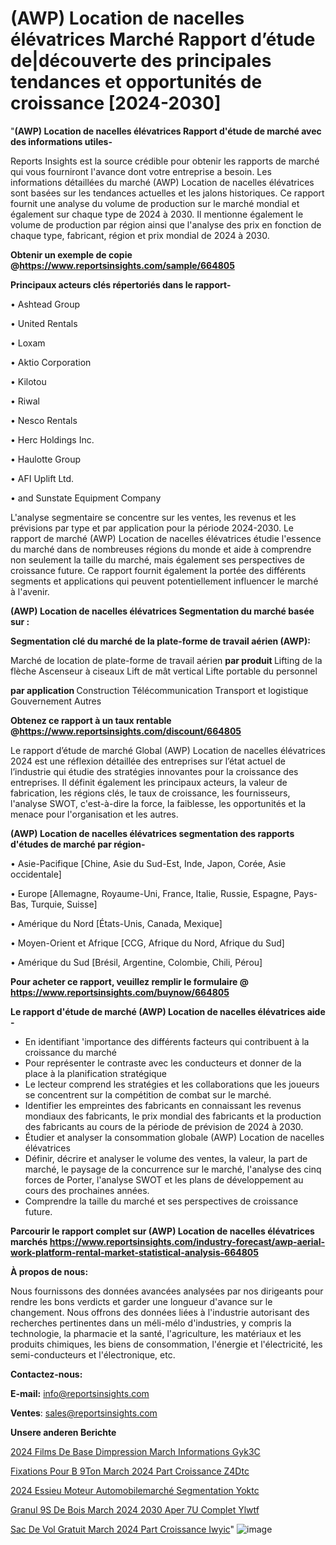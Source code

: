 # (AWP) Location de nacelles élévatrices Marché Rapport d’étude de|découverte des principales tendances et opportunités de croissance [2024-2030]

"<strong>(AWP) Location de nacelles élévatrices Rapport d'étude de marché avec des informations utiles-</strong>

Reports Insights est la source crédible pour obtenir les rapports de marché qui vous fourniront l'avance dont votre entreprise a besoin. Les informations détaillées du marché (AWP) Location de nacelles élévatrices sont basées sur les tendances actuelles et les jalons historiques. Ce rapport fournit une analyse du volume de production sur le marché mondial et également sur chaque type de 2024 à 2030. Il mentionne également le volume de production par région ainsi que l'analyse des prix en fonction de chaque type, fabricant, région et prix mondial de 2024 à 2030.

<strong><b>Obtenir un exemple de copie @</b></strong><a href=https://www.reportsinsights.com/sample/664805><strong><b>https://www.reportsinsights.com/sample/664805</b></strong></a>

<b>Principaux acteurs clés répertoriés dans le rapport-</b>

<b> </b>• Ashtead Group

• United Rentals

• Loxam

• Aktio Corporation

• Kilotou

• Riwal

• Nesco Rentals

• Herc Holdings Inc.

• Haulotte Group

• AFI Uplift Ltd.

• and Sunstate Equipment Company

L'analyse segmentaire se concentre sur les ventes, les revenus et les prévisions par type et par application pour la période 2024-2030. Le rapport de marché (AWP) Location de nacelles élévatrices étudie l'essence du marché dans de nombreuses régions du monde et aide à comprendre non seulement la taille du marché, mais également ses perspectives de croissance future. Ce rapport fournit également la portée des différents segments et applications qui peuvent potentiellement influencer le marché à l'avenir.

<strong>(AWP) Location de nacelles élévatrices Segmentation du marché basée sur :</strong>

<strong> Segmentation clé du marché de la plate-forme de travail aérien (AWP): </strong>

Marché de location de plate-forme de travail aérien <strong> par produit </strong>
Lifting de la flèche
Ascenseur à ciseaux
Lift de mât vertical
Lifte portable du personnel

<strong> par application </strong>
Construction
Télécommunication
Transport et logistique
Gouvernement
Autres

<strong><b>Obtenez ce rapport à un taux rentable @</b></strong><a href=https://www.reportsinsights.com/discount/664805><strong><b>https://www.reportsinsights.com/discount/664805</b></strong></a>

Le rapport d’étude de marché Global (AWP) Location de nacelles élévatrices 2024 est une réflexion détaillée des entreprises sur l’état actuel de l’industrie qui étudie des stratégies innovantes pour la croissance des entreprises. Il définit également les principaux acteurs, la valeur de fabrication, les régions clés, le taux de croissance, les fournisseurs, l'analyse SWOT, c'est-à-dire la force, la faiblesse, les opportunités et la menace pour l'organisation et les autres.

<strong>(AWP) Location de nacelles élévatrices segmentation des rapports d'études de marché par région-</strong>

• Asie-Pacifique [Chine, Asie du Sud-Est, Inde, Japon, Corée, Asie occidentale]

• Europe [Allemagne, Royaume-Uni, France, Italie, Russie, Espagne, Pays-Bas, Turquie, Suisse]

• Amérique du Nord [États-Unis, Canada, Mexique]

• Moyen-Orient et Afrique [CCG, Afrique du Nord, Afrique du Sud]

• Amérique du Sud [Brésil, Argentine, Colombie, Chili, Pérou]

<strong>Pour acheter ce rapport, veuillez remplir le formulaire @   <a href=https://www.reportsinsights.com/buynow/664805>https://www.reportsinsights.com/buynow/664805</a></strong>

<strong>Le rapport d'étude de marché (AWP) Location de nacelles élévatrices aide -</strong>
<ul>
  <li>En identifiant 'importance des différents facteurs qui contribuent à la croissance du marché</li>
  <li>Pour représenter le contraste avec les conducteurs et donner de la place à la planification stratégique</li>
  <li>Le lecteur comprend les stratégies et les collaborations que les joueurs se concentrent sur la compétition de combat sur le marché.</li>
  <li>Identifier les empreintes des fabricants en connaissant les revenus mondiaux des fabricants, le prix mondial des fabricants et la production des fabricants au cours de la période de prévision de 2024 à 2030.</li>
  <li>Étudier et analyser la consommation globale (AWP) Location de nacelles élévatrices</li>
  <li>Définir, décrire et analyser le volume des ventes, la valeur, la part de marché, le paysage de la concurrence sur le marché, l'analyse des cinq forces de Porter, l'analyse SWOT et les plans de développement au cours des prochaines années.</li>
  <li>Comprendre la taille du marché et ses perspectives de croissance future.</li>
</ul>

<strong>Parcourir le rapport complet sur (AWP) Location de nacelles élévatrices marchés <a href=https://www.reportsinsights.com/industry-forecast/awp-aerial-work-platform-rental-market-statistical-analysis-664805>https://www.reportsinsights.com/industry-forecast/awp-aerial-work-platform-rental-market-statistical-analysis-664805</a></strong>

<strong>À propos de nous:</strong>

Nous fournissons des données avancées analysées par nos dirigeants pour rendre les bons verdicts et garder une longueur d'avance sur le changement. Nous offrons des données liées à l'industrie autorisant des recherches pertinentes dans un méli-mélo d'industries, y compris la technologie, la pharmacie et la santé, l'agriculture, les matériaux et les produits chimiques, les biens de consommation, l'énergie et l'électricité, les semi-conducteurs et l'électronique, etc.

<strong>Contactez-nous:</strong>

<strong>E-mail:</strong> <a href=mailto:info@reportsinsights.com>info@reportsinsights.com</a>

<strong>Ventes</strong>: <a href=mailto:sales@reportsinsights.com>sales@reportsinsights.com</a>

<strong>Unsere anderen Berichte</strong>

<a href=https://www.linkedin.com/pulse/2024-films-de-base-dimpression-march%C3%A9-informations-gyk3c/>2024 Films De Base Dimpression March Informations Gyk3C</a>

<a href=https://www.linkedin.com/pulse/fixations-pour-b%C3%A9ton-march%C3%A9-2024-part-croissance-z4dtc/>Fixations Pour B 9Ton March 2024 Part Croissance Z4Dtc</a>

<a href=https://www.linkedin.com/pulse/2024-essieu-moteur-automobilemarché-segmentation-yoktc/>2024 Essieu Moteur Automobilemarché Segmentation Yoktc</a>

<a href=https://www.linkedin.com/pulse/granul%C3%A9s-de-bois-march%C3%A9-2024-2030-aper%C3%A7u-complet-ylwtf/>Granul 9S De Bois March 2024 2030 Aper 7U Complet Ylwtf</a>

<a href=https://www.linkedin.com/pulse/sac-de-vol-gratuit-march%C3%A9-2024-part-croissance-iwyic/>Sac De Vol Gratuit March 2024 Part Croissance Iwyic</a>"
![image](https://github.com/daminid12/RImarketdynamics/assets/158430485/0d72d846-3f72-4b3d-a010-bf4f85d502e9)
